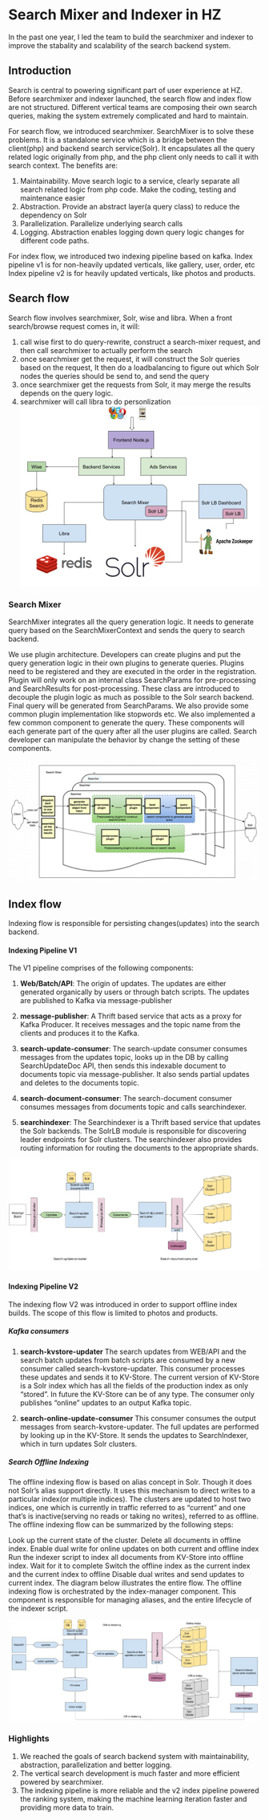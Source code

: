 # Search Mixer and Indexer in HZ
In the past one year, I led the team to build the searchmixer and indexer to improve the stabality and scalability of the search backend system. 

## Introduction
Search is central to powering significant part of user experience at HZ. Before searchmixer and indexer launched, the search flow and index flow are not structured. Different vertical teams are composing their own search queries, making the system extremely complicated and hard to maintain. 

For search flow, we introduced searchmixer. 
SearchMixer is to solve these problems. It is a standalone service which is a bridge between the client(php) and backend search service(Solr). It encapsulates all the query related logic originally from php, and the php client only needs to call it with search context. The benefits are:
1. Maintainability. Move search logic to a service, clearly separate all search related logic from php code. Make the coding, testing and maintenance easier
2. Abstraction. Provide an abstract layer(a query class) to reduce the dependency on Solr
3. Parallelization. Parallelize underlying search calls
4. Logging. Abstraction enables logging down query logic changes for different code paths.

For index flow, we introduced two indexing pipeline based on kafka.
Index pipeline v1 is for non-heavily updated verticals, like gallery, user, order, etc
Index pipeline v2 is for heavily updated verticals, like photos and products.

## Search flow

Search flow involves searchmixer, Solr, wise and libra. When a front search/browse request comes in, it will:
1. call wise first to do query-rewrite, construct a search-mixer request, and then call searchmixer to actually perform the search
2. once searchmixer get the request, it will construct the Solr queries based on the request, It then do a loadbalancing to figure out which Solr nodes the queries should be send to, and send the query
3. once searchmixer get the requests from Solr, it may merge the results depends on the query logic.
4. searchmixer will call libra to do personlization
![search flow](assets/search_flow.jpg)

### Search Mixer
SearchMixer integrates all the query generation logic. It needs to generate query based on the SearchMixerContext and sends the query to search backend.

We use plugin architecture. Developers can create plugins and put the query generation logic in their own plugins to generate queries. Plugins need to be registered and they are executed in the order in the registration.
Plugin will only work on an internal class SearchParams for pre-processing and SearchResults for post-processing. These class are introduced to decouple the plugin logic as much as possible to the Solr search backend. Final query will be generated from SearchParams.
We also provide some common plugin implementation like stopwords etc.
We also implemented a few common component to generate the query. These components will each generate part of the query after all the user plugins are called. Search developer can manipulate the behavior by change the setting of these components.

![searchmixer_design](assets/searchmixer_design.png)

## Index flow
Indexing flow is responsible for persisting changes(updates) into the search backend. 


#### Indexing Pipeline V1
The V1 pipeline comprises of the following components:
1. **Web/Batch/API**: The origin of updates. The updates are either generated organically by users or through batch scripts. The updates are published to Kafka via message-publisher
2. **message-publisher**: A Thrift based service that acts as a proxy for Kafka Producer. It receives messages and the topic name from the clients and produces it to the Kafka.
3. **search-update-consumer**: The search-update consumer consumes messages from the updates topic, looks up in the DB by calling SearchUpdateDoc API, then sends this indexable document to documents topic via message-publisher. It also sends partial updates and deletes to the documents topic.

4. **search-document-consumer**: The search-document consumer consumes messages from documents topic and calls searchindexer.
5. **searchindexer**: The Searchindexer is a Thrift based service that updates the Solr backends. The SolrLB module is responsible for discovering leader endpoints for Solr clusters. The searchindexer also provides routing information for routing the documents to the appropriate shards.

![index pipeline v1](assets/search_index_flow_v1.jpg)


#### Indexing Pipeline V2
The indexing flow V2 was introduced in order to support offline index builds. The scope of this flow is limited to photos and products.
##### Kafka consumers
1. **search-kvstore-updater**
The search updates from WEB/API and the search batch updates from batch scripts are consumed by a new consumer called search-kvstore-updater. This consumer processes these updates and sends it to KV-Store. The current version of KV-Store is a Solr index which has all the fields of the production index as only “stored”. In future the KV-Store can be of any type. The consumer only publishes “online” updates to an output Kafka topic.

2. **search-online-update-consumer**
This consumer consumes the output messages from search-kvstore-updater. The full updates are performed by looking up in the KV-Store. It sends the updates to SearchIndexer, which in turn updates Solr clusters.

##### Search Offline Indexing
The offline indexing flow is based on alias concept in Solr. Though it does not Solr’s alias support directly. It uses this mechanism to direct writes to a particular index(or multiple indices).
The clusters are updated to host two indices, one which is currently in traffic referred to as “current” and one that’s is inactive(serving no reads or taking no writes), referred to as offline. The offline indexing flow can be summarized by the following steps:

Look up the current state of the cluster.
Delete all documents in offline index.
Enable dual write for online updates on both current and offline index
Run the indexer script to index all documents from KV-Store into offline index. Wait for it to complete
Switch the offline index as the current index and the current index to offline
Disable dual writes and send updates to current index.
The diagram below illustrates the entire flow. The offline indexing flow is orchestrated by the index-manager component. This component is responsible for managing aliases, and the entire lifecycle of the indexer script.

![index pipeline v2](assets/search_index_flow_v2.jpg)


### Highlights
1. We reached the goals of search backend system with maintainability, abstraction, parallelization and better logging.
2. The vertical search development is much faster and more efficient powered by searchmixer. 
3. The indexing pipeline is more reliable and the v2 index pipeline powered the ranking system, making the machine learning iteration faster and providing more data to train. 



